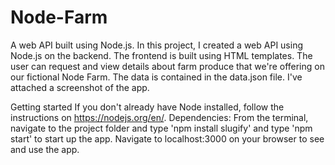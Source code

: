 # Node-Farm
A web API built using Node.js.
In this project, I created a web API using Node.js on the backend. The frontend is built using HTML templates. The user can request and view details about farm produce that we're offering on our fictional Node Farm.
The data is contained in the data.json file.
I've attached a screenshot of the app.

Getting started
If you don't already have Node installed, follow the instructions on https://nodejs.org/en/.
Dependencies: From the terminal, navigate to the project folder and type 'npm install slugify'
and type 'npm start' to start up the app. Navigate to localhost:3000 on your browser to see and use the app.


